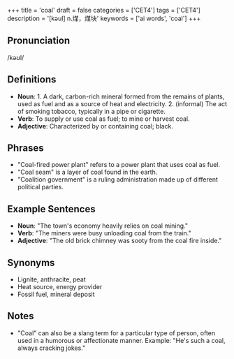 +++
title = 'coal'
draft = false
categories = ['CET4']
tags = ['CET4']
description = '[kəul] n.煤，煤块'
keywords = ['ai words', 'coal']
+++

## Pronunciation
/kəʊl/

## Definitions
- **Noun**: 1. A dark, carbon-rich mineral formed from the remains of plants, used as fuel and as a source of heat and electricity. 2. (informal) The act of smoking tobacco, typically in a pipe or cigarette.
- **Verb**: To supply or use coal as fuel; to mine or harvest coal.
- **Adjective**: Characterized by or containing coal; black.

## Phrases
- "Coal-fired power plant" refers to a power plant that uses coal as fuel.
- "Coal seam" is a layer of coal found in the earth.
- "Coalition government" is a ruling administration made up of different political parties.

## Example Sentences
- **Noun**: "The town's economy heavily relies on coal mining."
- **Verb**: "The miners were busy unloading coal from the train."
- **Adjective**: "The old brick chimney was sooty from the coal fire inside."

## Synonyms
- Lignite, anthracite, peat
- Heat source, energy provider
- Fossil fuel, mineral deposit

## Notes
- "Coal" can also be a slang term for a particular type of person, often used in a humorous or affectionate manner. Example: "He's such a coal, always cracking jokes."
